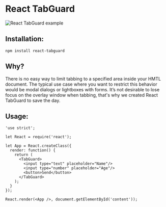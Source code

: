 React TabGuard
=============

![React TabGuard example](https://cldup.com/T9a7pbSgTA.gif)


## Installation:

`npm install react-tabguard`

## Why?

There is no easy way to limit tabbing to a specified area inside your HMTL document. The typical use case where you want to restrict this behavior would be modal dialogs or lightboxes with forms. It’s not desirable to lose focus on the overlay window when tabbing, that's why we created React TabGuard to save the day.

## Usage:

```
'use strict';

let React = require('react');

let App = React.createClass({
  render: function() {
    return (
      <TabGuard>
        <input type="text" placeholder="Name"/>
        <input type="number" placeholder="Age"/>
        <button>Send</button>
      </TabGuard>
    );
  }
});

React.render(<App />, document.getElementById('content'));
```
